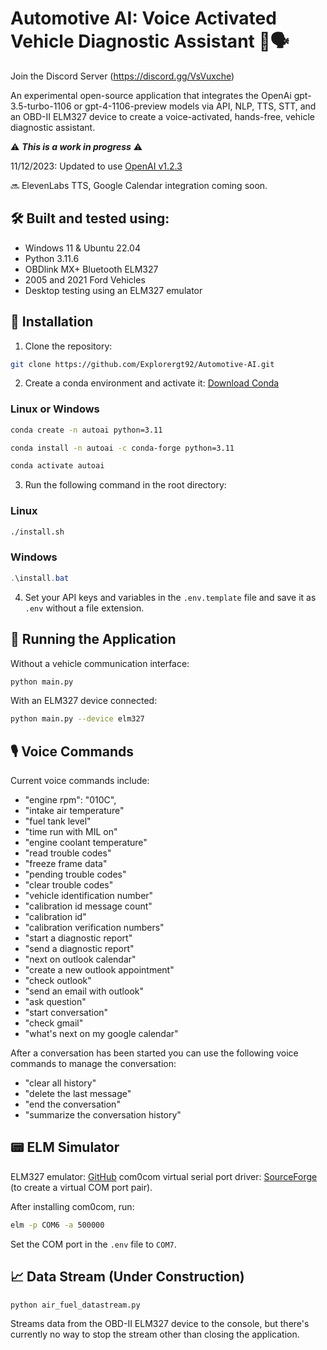 # Automotive AI: Voice Activated Vehicle Diagnostic Assistant 🚗🗣️

Join the Discord Server (https://discord.gg/VsVuxche)

An experimental open-source application that integrates the OpenAi gpt-3.5-turbo-1106 or gpt-4-1106-preview models via API, NLP, TTS, STT, and an OBD-II ELM327 device to create a voice-activated, hands-free, vehicle diagnostic assistant.

⚠️ ***This is a work in progress*** ⚠️

11/12/2023: Updated to use [OpenAI v1.2.3](https://github.com/openai/openai-python/releases/)

🔜 ElevenLabs TTS, Google Calendar integration coming soon.

## 🛠️ Built and tested using:

- Windows 11 & Ubuntu 22.04
- Python 3.11.6
- OBDlink MX+ Bluetooth ELM327
- 2005 and 2021 Ford Vehicles
- Desktop testing using an ELM327 emulator

## 🚀 Installation

1. Clone the repository:

```bash
git clone https://github.com/Explorergt92/Automotive-AI.git
```

2. Create a conda environment and activate it: [Download Conda](https://conda.io/projects/conda/en/latest/user-guide/install/download.html)
### Linux or Windows
```bash or PowerShell
conda create -n autoai python=3.11

conda install -n autoai -c conda-forge python=3.11

conda activate autoai
```

3. Run the following command in the root directory:
### Linux
```bash
./install.sh
```
### Windows
```PowerShell
.\install.bat
```

4. Set your API keys and variables in the `.env.template` file and save it as `.env` without a file extension.

## 🏁 Running the Application

Without a vehicle communication interface:

```bash
python main.py
```

With an ELM327 device connected:

```bash
python main.py --device elm327
```

## 🎙️ Voice Commands

Current voice commands include:

- "engine rpm": "010C",
- "intake air temperature"
- "fuel tank level"
- "time run with MIL on"
- "engine coolant temperature"
- "read trouble codes"
- "freeze frame data"
- "pending trouble codes"
- "clear trouble codes"
- "vehicle identification number"
- "calibration id message count"
- "calibration id"
- "calibration verification numbers"
- "start a diagnostic report"
- "send a diagnostic report"
- "next on outlook calendar"
- "create a new outlook appointment"
- "check outlook"
- "send an email with outlook"
- "ask question"
- "start conversation"
- "check gmail"
- "what's next on my google calendar"

After a conversation has been started you can use the following voice commands to manage the conversation:

- "clear all history"
- "delete the last message"
- "end the conversation"
- "summarize the conversation history"


## 📟 ELM Simulator

ELM327 emulator: [GitHub](https://github.com/Ircama/ELM327-emulator)
com0com virtual serial port driver: [SourceForge](https://sourceforge.net/projects/com0com/) (to create a virtual COM port pair).

After installing com0com, run:

```bash
elm -p COM6 -a 500000
```

Set the COM port in the `.env` file to `COM7`.

## 📈 Data Stream (Under Construction)

```bash
python air_fuel_datastream.py
```

Streams data from the OBD-II ELM327 device to the console, but there's currently no way to stop the stream other than closing the application.

